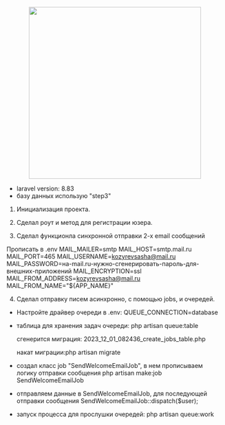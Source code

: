 <p align="center"><a href="https://laravel.com" target="_blank"><img src="https://raw.githubusercontent.com/laravel/art/master/logo-lockup/5%20SVG/2%20CMYK/1%20Full%20Color/laravel-logolockup-cmyk-red.svg" width="400"></a></p>

- laravel version: 8.83
- базу данных использую "step3"

1. Инициализация проекта.

2. Сделал роут и метод для регистрации юзера.

3. Сделал функционла синхронной отправки 2-х email сообщений

Прописать в .env
   MAIL_MAILER=smtp
   MAIL_HOST=smtp.mail.ru
   MAIL_PORT=465
   MAIL_USERNAME=kozyrevsasha@mail.ru
   MAIL_PASSWORD=на-mail.ru-нужно-сгенерировать-пароль-для-внешних-приложений
   MAIL_ENCRYPTION=ssl
   MAIL_FROM_ADDRESS=kozyrevsasha@mail.ru
   MAIL_FROM_NAME="${APP_NAME}"

4. Сделал отправку писем асинхронно, с помощью jobs, и очередей.

- Настройте драйвер очереди в .env:
  QUEUE_CONNECTION=database

- таблица для хранения задач очереди:
  php artisan queue:table

  сгенерится миграция: 2023_12_01_082436_create_jobs_table.php

  накат миграции:php artisan migrate

- создал класс job "SendWelcomeEmailJob", в нем прописываем логику отправки сообщения
  php artisan make:job SendWelcomeEmailJob

- отправляем данные в SendWelcomeEmailJob, для последующей отправки сообщения
  SendWelcomeEmailJob::dispatch($user);

- запуск процесса для прослушки очередей:
  php artisan queue:work
